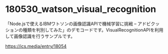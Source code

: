 # 180530_watson_visual_recognition
「Node.jsで使えるIBMワトソンの画像認識APIで機械学習に挑戦 – アドビクッションの種類を判別してみた」のデモコードです。VisualRecognitionAPIを利用して画像認識を行うサンプルです。

https://ics.media/entry/18054
